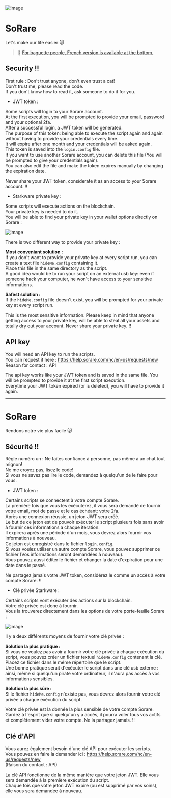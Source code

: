 ![image](https://user-images.githubusercontent.com/116301478/197419985-26485cfc-cb53-4a91-bf2a-f8b6dfce33db.png)

# SoRare
Let's make our life easier :heart_eyes_cat:

> :bread: [For baguette people, French version is available at the bottom.][linkFrench]

## Security :bangbang:
First rule : Don't trust anyone, don't even trust a cat!  
Don't trust me, please read the code.  
If you don't know how to read it, ask someone to do it for you.

- JWT token :

Some scripts will login to your Sorare account.  
At the first execution, you will be prompted to provide your email, password and your optional 2fa.  
After a successful login, a JWT token will be generated.  
The purpose of this token: being able to execute the script again and again without having to provide your credentials every time.  
It will expire after one month and your credentials will be asked again.  
This token is saved into the `login.config` file.  
If you want to use another Sorare account, you can delete this file (You will be prompted to give your credentials again).  
You can also edit the file and make the token expires manually by changing the expiration date.

Never share your JWT token, considerate it as an access to your Sorare account. :bangbang:

- Starkware private key :

Some scripts will execute actions on the blockchain.  
Your private key is needed to do it.  
You will be able to find your private key in your wallet options directly on Sorare :

![image](https://user-images.githubusercontent.com/116301478/197422002-5dadfad2-9625-4597-aee3-8235f63e452a.png)

There is two different way to provide your private key :

**Most conveniant solution :**  
If you don't want to provide your private key at every script run, you can create a text file `hideMe.config` containing it.  
Place this file in the same directory as the script.  
A good idea would be to run your script on an external usb key: even if someone hack your computer, he won't have access to your sensitive informations.

**Safest solution :**  
If the `hideMe.config` file doesn't exist, you will be prompted for your private key at every script run.

This is the most sensitive information. Please keep in mind that anyone getting access to your private key, will be able to steal all your assets and totally dry out your account. Never share your private key. :bangbang:

## API key
You will need an API key to run the scripts.  
You can request it here : https://help.sorare.com/hc/en-us/requests/new  
Reason for contact : API

The api key works like your JWT token and is saved in the same file. You will be prompted to provide it at the first script execution.  
Everytime your JWT token expired (or is deleted), you will have to provide it again.

___

# SoRare
Rendons notre vie plus facile :heart_eyes_cat:

## Sécurité :bangbang:
Règle numéro un : Ne faites confiance à personne, pas même à un chat tout mignon!  
Ne me croyez pas, lisez le code!  
Si vous ne savez pas lire le code, demandez à quelqu'un de le faire pour vous.

- JWT token :

Certains scripts se connectent à votre compte Sorare.  
La première fois que vous les exécuterez, il vous sera demandé de fournir votre email, mot de passe et le cas échéant: votre 2fa.  
Après une connexion réussie, un jeton JWT sera créé.  
Le but de ce jeton est de pouvoir exécuter le script plusieurs fois sans avoir à fournir ces informations a chaque itération.  
Il expirera après une période d'un mois, vous devrez alors fournir vos informations à nouveau.  
Ce jeton est enregistré dans le fichier `login.config`.  
Si vous voulez utiliser un autre compte Sorare, vous pouvez supprimer ce fichier (Vos informations seront demandées à nouveau).  
Vous pouvez aussi éditer le fichier et changer la date d'expiration pour une date dans le passé.

Ne partagez jamais votre JWT token, considérez le comme un accès à votre compte Sorare. :bangbang:

- Clé privée Starkware :

Certains scripts vont exécuter des actions sur la blockchain.  
Votre clé privée est donc à fournir.  
Vous la trouverez directement dans les options de votre porte-feuille Sorare :

![image](https://user-images.githubusercontent.com/116301478/197422002-5dadfad2-9625-4597-aee3-8235f63e452a.png)

Il y a deux différents moyens de fournir votre clé privée :

**Solution la plus pratique :**  
Si vous ne voulez pas avoir à fournir votre clé privée à chaque exécution du script, vous pouvez créer un fichier textuel `hideMe.config` contenant la clé.  
Placez ce fichier dans le même répertoire que le script.  
Une bonne pratique serait d'exécuter le script dans une clé usb externe : ainsi, même si quelqu'un pirate votre ordinateur, il n'aura pas accès à vos informations sensibles.

**Solution la plus sûre :**  
Si le fichier `hideMe.config` n'existe pas, vous devrez alors fournir votre clé privée a chaque exécution du script.

Votre clé privée est la donnée la plus sensible de votre compte Sorare. Gardez à l'esprit que si quelqu'un y a accès, il pourra voler tous vos actifs et complètement vider votre compte. Ne la partagez jamais. :bangbang:

## Clé d'API
Vous aurez également besoin d'une clé API pour exécuter les scripts.  
Vous pouvez en faire la demander ici : https://help.sorare.com/hc/en-us/requests/new  
(Raison du contact : API)

La clé API fonctionne de la même manière que votre jeton JWT. Elle vous sera demandée à la première exécution du script.  
Chaque fois que votre jeton JWT expire (ou est supprimé par vos soins), elle vous sera demandée à nouveau.

[linkFrench]: <https://github.com/KittyTools/SoRare#sorare-1>
